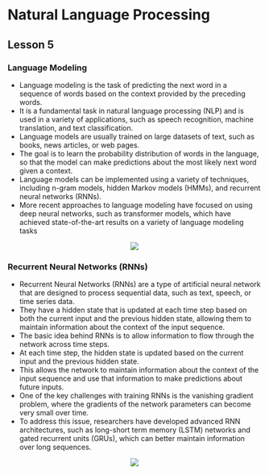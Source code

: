 # Natural Language Processing
## Lesson 5

<h3> Language Modeling </h3>


* Language modeling is the task of predicting the next word in a sequence of words based on the context provided by the preceding words.
* It is a fundamental task in natural language processing (NLP) and is used in a variety of applications, such as speech recognition, machine translation, and text classification.
* Language models are usually trained on large datasets of text, such as books, news articles, or web pages.
* The goal is to learn the probability distribution of words in the language, so that the model can make predictions about the most likely next word given a context.
* Language models can be implemented using a variety of techniques, including n-gram models, hidden Markov models (HMMs), and recurrent neural networks (RNNs).
* More recent approaches to language modeling have focused on using deep neural networks, such as transformer models, which have achieved state-of-the-art results on a variety of language modeling tasks

<p align="center">
<img src= "https://user-images.githubusercontent.com/45029614/215666318-8a6c0908-a361-4949-9075-203f8c022965.PNG">
</p>

<h3> Recurrent Neural Networks (RNNs) </h3>

* Recurrent Neural Networks (RNNs) are a type of artificial neural network that are designed to process sequential data, such as text, speech, or time series data. 
* They have a hidden state that is updated at each time step based on both the current input and the previous hidden state, allowing them to maintain information about the context of the input sequence.
* The basic idea behind RNNs is to allow information to flow through the network across time steps.
* At each time step, the hidden state is updated based on the current input and the previous hidden state.
* This allows the network to maintain information about the context of the input sequence and use that information to make predictions about future inputs.
* One of the key challenges with training RNNs is the vanishing gradient problem, where the gradients of the network parameters can become very small over time.
* To address this issue, researchers have developed advanced RNN architectures, such as long-short term memory (LSTM) networks and gated recurrent units (GRUs), which can better maintain information over long sequences.

<p align="center">
<img src= "https://user-images.githubusercontent.com/45029614/215666692-0b39e123-ca1b-4798-a0ea-16b9a21cb578.PNG">
</p>
